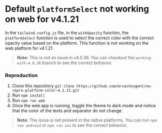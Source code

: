 # Default `platformSelect` not working on web for v4.1.21

In the `tailwind.config.js` file, in the `withOpacity` function, the `platformSelect` function is used to select the correct color with the correct opacity value based on the platform. This function is not working on the web platform for v4.1.21.

> **Note:** This is not an issue in v4.0.36. You can checkout the `working-with-4.0.36` branch to see the correct behavior.

### Reproduction

1. Clone this repository `git clone https://github.com/mrzachnugent/nw-repro-platform-color-4.1.21.git`
2. Run `npm install`
3. Run `npm run web`
4. Once the web app is running, toggle the theme to dark mode and notice that the color of the texts and separator do not change.

> **Note:** The issue is not present in the native platforms. You can run `npm run android` or `npm run ios` to see the correct behavior.
